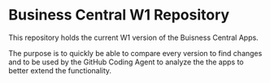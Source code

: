 # Business Central W1 Repository

This repository holds the current W1 version of the Buisness Central Apps.

The purpose is to quickly be able to compare every version to find changes and to be used by
the GitHub Coding Agent to analyze the the apps to better extend the functionality.
